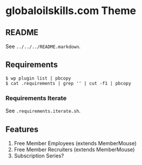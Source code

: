 # globaloilskills.com Theme

## README

See ``../../../README.markdown``.

## Requirements

    $ wp plugin list | pbcopy
    $ cat .requirements | grep '' | cut -f1 | pbcopy

### Requirements Iterate

See ``.requirements.iterate.sh``.

## Features

1. Free Member Employees (extends MemberMouse)
2. Free Member Recruiters (extends MemberMouse)
3. Subscription Series?
